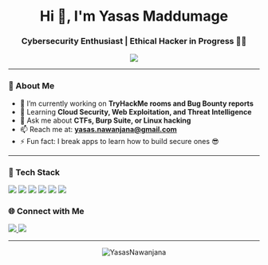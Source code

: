 <h1 align="center">Hi 👋, I'm Yasas Maddumage</h1>
<h3 align="center">Cybersecurity Enthusiast | Ethical Hacker in Progress 🧑‍💻</h3>

<p align="center">
  <img src="https://readme-typing-svg.herokuapp.com?center=true&vCenter=true&lines=Cybersecurity+Student;Bug+Bounty+Hunter;TryHackMe+Top+1%25;Loves+Hacking+Challenges" />
</p>

---

### 🧠 About Me

- 🔭 I’m currently working on **TryHackMe rooms and Bug Bounty reports**
- 🌱 Learning **Cloud Security, Web Exploitation, and Threat Intelligence**
- 💬 Ask me about **CTFs, Burp Suite, or Linux hacking**
- 📫 Reach me at: **yasas.nawanjana@gmail.com**
- ⚡ Fun fact: I break apps to learn how to build secure ones 😎

---

### 🔧 Tech Stack

<p align="left">
  <img src="https://img.shields.io/badge/Python-3670A0?style=for-the-badge&logo=python&logoColor=white"/>
  <img src="https://img.shields.io/badge/Linux-FCC624?style=for-the-badge&logo=linux&logoColor=black"/>
  <img src="https://img.shields.io/badge/Burp%20Suite-FCA121?style=for-the-badge&logo=burpsuite&logoColor=white"/>
  <img src="https://img.shields.io/badge/TryHackMe-212121?style=for-the-badge&logo=tryhackme&logoColor=red"/>
  <img src="https://img.shields.io/badge/HTML5-E34F26?style=for-the-badge&logo=html5&logoColor=white"/>
  <img src="https://img.shields.io/badge/Git-F05032?style=for-the-badge&logo=git&logoColor=white"/>
</p>

### 🌐 Connect with Me

<p align="left">
  <a href="https://linkedin.com/in/yasasmaddumage" target="blank">
    <img src="https://img.shields.io/badge/LinkedIn-0A66C2?style=for-the-badge&logo=linkedin&logoColor=white" />
  </a>
  </a>
  <a href="mailto:yasas.nawanjana@gmail.com">
    <img src="https://img.shields.io/badge/Email-D14836?style=for-the-badge&logo=gmail&logoColor=white" />
  </a>
</p>

---

<!-- You can add a visitor counter too -->
<p align="center">
  <img src="https://komarev.com/ghpvc/?username=YasasNawanjana&label=Profile+Views&color=0e75b6&style=flat" alt="YasasNawanjana" />
</p>
